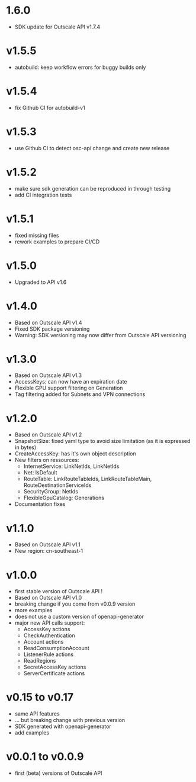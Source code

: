 # 1.6.0

 - SDK update for Outscale API v1.7.4

# v1.5.5

- autobuild: keep workflow errors for buggy builds only

# v1.5.4

- fix Github CI for autobuild-v1

# v1.5.3

- use Github CI to detect osc-api change and create new release

# v1.5.2

- make sure sdk generation can be reproduced in through testing
- add CI integration tests

# v1.5.1

- fixed missing files
- rework examples to prepare CI/CD

# v1.5.0

- Upgraded to API v1.6

# v1.4.0

- Based on Outscale API v1.4
- Fixed SDK package versioning
- Warning: SDK versioning may now differ from Outscale API versioning

# v1.3.0

- Based on Outscale API v1.3
- AccessKeys: can now have an expiration date
- Flexible GPU support filtering on Generation
- Tag filtering added for Subnets and VPN connections

# v1.2.0

- Based on Outscale API v1.2
- SnapshotSize: fixed yaml type to avoid size limitation (as it is expressed in bytes)
- CreateAccessKey: has it's own object description
- New filters on ressources:
  - InternetService: LinkNetIds, LinkNetIds
  - Net: IsDefault
  - RouteTable: LinkRouteTableIds, LinkRouteTableMain, RouteDestinationServiceIds
  - SecurityGroup: NetIds
  - FlexibleGpuCatalog: Generations
- Documentation fixes

# v1.1.0

- Based on Outscale API v1.1
- New region: cn-southeast-1

# v1.0.0

- first stable version of Outscale API !
- Based on Outscale API v1.0
- breaking change if you come from v0.0.9 version
- more examples
- does not use a custom version of openapi-generator
- major new API calls support:
  - AccessKey actions
  - CheckAuthentication
  - Account actions
  - ReadConsumptionAccount
  - ListenerRule actions
  - ReadRegions
  - SecretAccessKey actions
  - ServerCertificate actions

# v0.15 to v0.17

- same API features
- ... but breaking change with previous version
- SDK generated with openapi-generator
- add examples


# v0.0.1 to v0.0.9

- first (beta) versions of Outscale API
